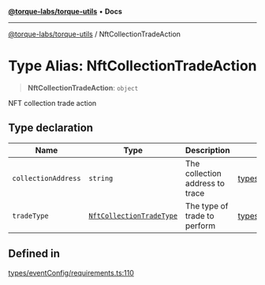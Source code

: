 [**@torque-labs/torque-utils**](../README.md) • **Docs**

***

[@torque-labs/torque-utils](../README.md) / NftCollectionTradeAction

# Type Alias: NftCollectionTradeAction

> **NftCollectionTradeAction**: `object`

NFT collection trade action

## Type declaration

| Name | Type | Description | Defined in |
| ------ | ------ | ------ | ------ |
| `collectionAddress` | `string` | The collection address to trace | [types/eventConfig/requirements.ts:100](https://github.com/torque-labs/torque-utils/blob/c76fb4101d477d1e8e6fb4f5de7a277964527c27/types/eventConfig/requirements.ts#L100) |
| `tradeType` | [`NftCollectionTradeType`](../enumerations/NftCollectionTradeType.md) | The type of trade to perform | [types/eventConfig/requirements.ts:104](https://github.com/torque-labs/torque-utils/blob/c76fb4101d477d1e8e6fb4f5de7a277964527c27/types/eventConfig/requirements.ts#L104) |

## Defined in

[types/eventConfig/requirements.ts:110](https://github.com/torque-labs/torque-utils/blob/c76fb4101d477d1e8e6fb4f5de7a277964527c27/types/eventConfig/requirements.ts#L110)

